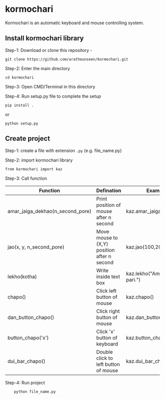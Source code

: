 # kormochari
Kormochari is an automatic keyboard and mouse controlling system.

## Install kormochari library

Step-1: Download or clone this repository -

    git clone https://github.com/aratheunseen/kormochari.git
    
Step-2: Enter the main directory

    cd kormochari

Step-3: Open CMD/Terminal in this directory

Step-4: Run setup.py file to complete the setup

    pip install .
    
  or
    
    python setup.py
    
 
## Create project
Step-1: create a file with extension `.py` (e.g. file_name.py)

Step-2: import kormochari library

    from kormochari import kaz
    
Step-3: Call function

| Function | Defination | Example |
| -----   | ----- | ----- |
| amar_jaiga_dekhao(n_second_pore) | Print position of mouse after n second   | kaz.amar_jaiga_dekhao(5) |
| jao(x, y, n_second_pore) | Move mouse to (X,Y) position after n second   | kaz.jao(100,203,5) |
| lekho(kotha) | Write inside text box | kaz.lekho("Ami ekai likhte pari.") |
| chapo() | Click left button of mouse | kaz.chapo() |
| dan_button_chapo() | Click right button of mouse  | kaz.dan_button_chapo() |
| button_chapo('x') | Click 'x' button of keyboard  | kaz.button_chapo('enter') |
| dui_bar_chapo() | Double click to left button of mouse  | kaz.dui_bar_chapo() |

Step-4: Run project

        python file_name.py
